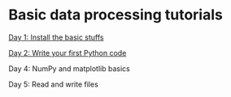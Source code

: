 # Basic data processing tutorials

[Day 1: Install the basic stuffs](day1.md)

[Day 2: Write your first Python code](day2.md)

Day 4: NumPy and matplotlib basics

Day 5: Read and write files